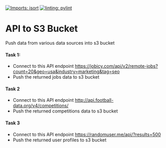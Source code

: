 [![Imports: isort](https://img.shields.io/badge/%20imports-isort-%231674b1?style=flat&labelColor=ef8336)](https://pycqa.github.io/isort/) 
[![linting: pylint](https://img.shields.io/badge/linting-pylint-yellowgreen)](https://github.com/pylint-dev/pylint)

# API to S3 Bucket
Push data from various data sources into s3 bucket

#### Task 1:
+ Connect to this API endpoint https://jobicy.com/api/v2/remote-jobs?count=20&geo=usa&industry=marketing&tag=seo 
+ Push the returned jobs data to s3 bucket

#### Task 2
+ Connect to this API endpoint http://api.football-data.org/v4/competitions/ 
+ Push the returned competitions data to s3 bucket

#### Task 3
+ Connect to this API endpoint https://randomuser.me/api/?results=500
+ Push the returned user profiles to s3 bucket